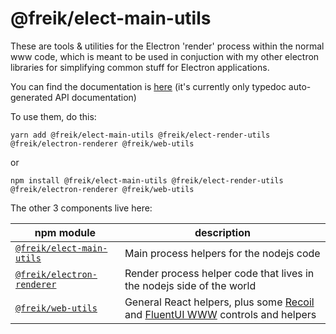 # @freik/elect-main-utils

These are tools & utilities for the Electron 'render' process within the normal
www code, which is meant to be used in conjuction with my other electron
libraries for simplifying common stuff for Electron applications.

You can find the documentation is [here](docs/modules.md) (it's currently only
typedoc auto-generated API documentation)

To use them, do this:

```shell
yarn add @freik/elect-main-utils @freik/elect-render-utils @freik/electron-renderer @freik/web-utils
```

or

```shell
npm install @freik/elect-main-utils @freik/elect-render-utils @freik/electron-renderer @freik/web-utils
```

The other 3 components live here:

| npm module                                                                   | description                                                                                                                                                  |
| ---------------------------------------------------------------------------- | ------------------------------------------------------------------------------------------------------------------------------------------------------------ |
| [`@freik/elect-main-utils`](https://github.com/kevinfrei/elect-main-tools)   | Main process helpers for the nodejs code                                                                                                                     |
| [`@freik/electron-renderer`](https://github.com/kevinfrei/electron-renderer) | Render process helper code that lives in the nodejs side of the world                                                                                        |
| [`@freik/web-utils`](https://github.com/kevinfrei/web-utils)                 | General React helpers, plus some [Recoil](recoiljs.org) and [FluentUI WWW](https://developer.microsoft.com/en-us/fluentui#/get-started) controls and helpers |

